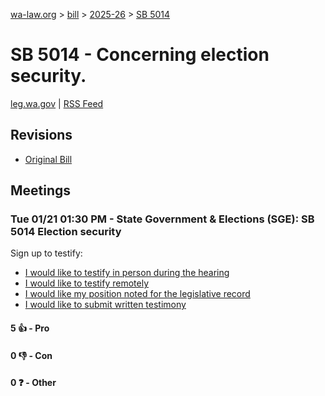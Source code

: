 [wa-law.org](/) > [bill](/bill/) > [2025-26](/bill/2025-26/) > [SB 5014](/bill/2025-26/sb/5014/)

# SB 5014 - Concerning election security.
[leg.wa.gov](https://app.leg.wa.gov/billsummary?BillNumber=5014&Year=2025&Initiative=false) | [RSS Feed](./rss.xml)

## Revisions
* [Original Bill](1/)

## Meetings
### Tue 01/21 01:30 PM - State Government & Elections (SGE): SB 5014 Election security
Sign up to testify:
* [I would like to testify in person during the hearing](https://app.leg.wa.gov/csi/Testifier/Add?chamber=House&mId=32482&aId=161816&caId=24812&tId=1)
* [I would like to testify remotely](https://app.leg.wa.gov/csi/Testifier/Add?chamber=House&mId=32482&aId=161816&caId=24812&tId=2)
* [I would like my position noted for the legislative record](https://app.leg.wa.gov/csi/Testifier/Add?chamber=House&mId=32482&aId=161816&caId=24812&tId=3)
* [I would like to submit written testimony](https://app.leg.wa.gov/csi/Testifier/Add?chamber=House&mId=32482&aId=161816&caId=24812&tId=4)

#### 5 👍 - Pro

#### 0 👎 - Con

#### 0 ❓ - Other
